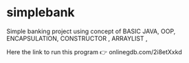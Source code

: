 # simplebank
Simple banking project using concept of
BASIC JAVA,
OOP, 
ENCAPSULATION, 
CONSTRUCTOR ,
ARRAYLIST ,

Here the link to run this program
 👉 onlinegdb.com/2i8etXxkd
 


